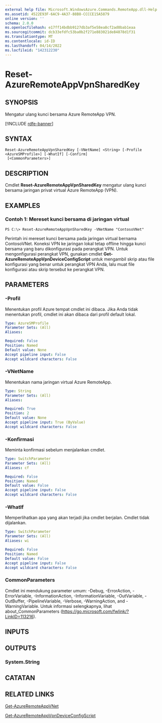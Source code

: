 ```yaml
---
external help file: Microsoft.WindowsAzure.Commands.RemoteApp.dll-Help.xml
ms.assetid: 4522E93F-6AC9-4A37-88B8-CCCCE15A5879
online version: ''
schema: 2.0.0
ms.openlocfilehash: e17ff14bdbb9127db3af5e58ea8cf2ad0bab1eaa
ms.sourcegitcommit: dcb33efdfc53ba0b2f271e883021de84878d1f31
ms.translationtype: MT
ms.contentlocale: id-ID
ms.lasthandoff: 04/14/2022
ms.locfileid: "142312230"
---
```

# Reset-AzureRemoteAppVpnSharedKey

## SYNOPSIS
Mengatur ulang kunci bersama Azure RemoteApp VPN.

[!INCLUDE [rdfe-banner](../../includes/rdfe-banner.md)]

## SYNTAX

```
Reset-AzureRemoteAppVpnSharedKey [-VNetName] <String> [-Profile <AzureSMProfile>] [-WhatIf] [-Confirm]
 [<CommonParameters>]
```

## DESCRIPTION
Cmdlet **Reset-AzureRemoteAppVpnSharedKey** mengatur ulang kunci bersama jaringan privat virtual Azure RemoteApp (VPN).

## EXAMPLES

### Contoh 1: Mereset kunci bersama di jaringan virtual
```
PS C:\> Reset-AzureRemoteAppVpnSharedKey -VNetName "ContosoVNet"
```

Perintah ini mereset kunci bersama pada jaringan virtual bernama ContosoVNet.
Koneksi VPN ke jaringan lokal tetap offline hingga kunci bersama yang baru dikonfigurasi pada perangkat VPN.
Untuk mengonfigurasi perangkat VPN, gunakan cmdlet **Get-AzureRemoteAppVpnDeviceConfigScript** untuk mengambil skrip atau file konfigurasi yang benar untuk perangkat VPN Anda, lalu muat file konfigurasi atau skrip tersebut ke perangkat VPN.

## PARAMETERS

### -Profil
Menentukan profil Azure tempat cmdlet ini dibaca.
Jika Anda tidak menentukan profil, cmdlet ini akan dibaca dari profil default lokal.

```yaml
Type: AzureSMProfile
Parameter Sets: (All)
Aliases: 

Required: False
Position: Named
Default value: None
Accept pipeline input: False
Accept wildcard characters: False
```

### -VNetName
Menentukan nama jaringan virtual Azure RemoteApp.

```yaml
Type: String
Parameter Sets: (All)
Aliases: 

Required: True
Position: 2
Default value: None
Accept pipeline input: True (ByValue)
Accept wildcard characters: False
```

### -Konfirmasi
Meminta konfirmasi sebelum menjalankan cmdlet.

```yaml
Type: SwitchParameter
Parameter Sets: (All)
Aliases: cf

Required: False
Position: Named
Default value: False
Accept pipeline input: False
Accept wildcard characters: False
```

### -WhatIf
Memperlihatkan apa yang akan terjadi jika cmdlet berjalan.
Cmdlet tidak dijalankan.

```yaml
Type: SwitchParameter
Parameter Sets: (All)
Aliases: wi

Required: False
Position: Named
Default value: False
Accept pipeline input: False
Accept wildcard characters: False
```

### CommonParameters
Cmdlet ini mendukung parameter umum: -Debug, -ErrorAction, -ErrorVariable, -InformationAction, -InformationVariable, -OutVariable, -OutBuffer, -PipelineVariable, -Verbose, -WarningAction, and -WarningVariable. Untuk informasi selengkapnya, lihat about_CommonParameters (https://go.microsoft.com/fwlink/?LinkID=113216).

## INPUTS

## OUTPUTS

### System.String

## CATATAN

## RELATED LINKS

[Get-AzureRemoteAppVNet](./Get-AzureRemoteAppVNet.md)

[Get-AzureRemoteAppVpnDeviceConfigScript](./Get-AzureRemoteAppVpnDeviceConfigScript.md)


